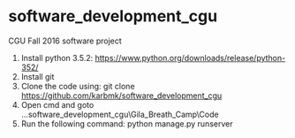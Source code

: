 # software_development_cgu
CGU Fall 2016 software project

1. Install python 3.5.2:
    https://www.python.org/downloads/release/python-352/
2. Install git
3. Clone the code using:
    git clone https://github.com/karbmk/software_development_cgu
4. Open cmd and goto ...software_development_cgu\Gila_Breath_Camp\Code
5. Run the following command:
    python manage.py runserver


